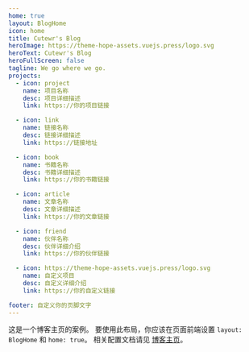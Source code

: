 ```yaml
---
home: true
layout: BlogHome
icon: home
title: Cutewr's Blog
heroImage: https://theme-hope-assets.vuejs.press/logo.svg
heroText: Cutewr's Blog
heroFullScreen: false
tagline: We go where we go.
projects:
  - icon: project
    name: 项目名称
    desc: 项目详细描述
    link: https://你的项目链接

  - icon: link
    name: 链接名称
    desc: 链接详细描述
    link: https://链接地址

  - icon: book
    name: 书籍名称
    desc: 书籍详细描述
    link: https://你的书籍链接

  - icon: article
    name: 文章名称
    desc: 文章详细描述
    link: https://你的文章链接

  - icon: friend
    name: 伙伴名称
    desc: 伙伴详细介绍
    link: https://你的伙伴链接

  - icon: https://theme-hope-assets.vuejs.press/logo.svg
    name: 自定义项目
    desc: 自定义详细介绍
    link: https://你的自定义链接

footer: 自定义你的页脚文字
---
```


这是一个博客主页的案例。
要使用此布局，你应该在页面前端设置 `layout: BlogHome` 和 `home: true`。
相关配置文档请见 [博客主页](https://theme-hope.vuejs.press/zh/guide/blog/home.html)。
